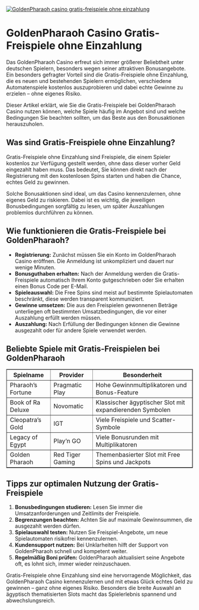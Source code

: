 [![GoldenPharaoh casino gratis-freispiele ohne einzahlung](https://123-caf.pages.dev/gitsignup.png)](https://vrmoo.ru/Bt82HjjY)

<h1>GoldenPharaoh Casino Gratis-Freispiele ohne Einzahlung</h1>  <p>Das GoldenPharaoh Casino erfreut sich immer größerer Beliebtheit unter deutschen Spielern, besonders wegen seiner attraktiven Bonusangebote. Ein besonders gefragter Vorteil sind die Gratis-Freispiele ohne Einzahlung, die es neuen und bestehenden Spielern ermöglichen, verschiedene Automatenspiele kostenlos auszuprobieren und dabei echte Gewinne zu erzielen – ohne eigenes Risiko.</p>  <p>Dieser Artikel erklärt, wie Sie die Gratis-Freispiele bei GoldenPharaoh Casino nutzen können, welche Spiele häufig im Angebot sind und welche Bedingungen Sie beachten sollten, um das Beste aus den Bonusaktionen herauszuholen.</p>  <h2>Was sind Gratis-Freispiele ohne Einzahlung?</h2>  <p>Gratis-Freispiele ohne Einzahlung sind Freispiele, die einem Spieler kostenlos zur Verfügung gestellt werden, ohne dass dieser vorher Geld eingezahlt haben muss. Das bedeutet, Sie können direkt nach der Registrierung mit den kostenlosen Spins starten und haben die Chance, echtes Geld zu gewinnen.</p>  <p>Solche Bonusaktionen sind ideal, um das Casino kennenzulernen, ohne eigenes Geld zu riskieren. Dabei ist es wichtig, die jeweiligen Bonusbedingungen sorgfältig zu lesen, um später Auszahlungen problemlos durchführen zu können.</p>  <h2>Wie funktionieren die Gratis-Freispiele bei GoldenPharaoh?</h2>  <ul>   <li><strong>Registrierung:</strong> Zunächst müssen Sie ein Konto im GoldenPharaoh Casino eröffnen. Die Anmeldung ist unkompliziert und dauert nur wenige Minuten.</li>   <li><strong>Bonusguthaben erhalten:</strong> Nach der Anmeldung werden die Gratis-Freispiele automatisch Ihrem Konto gutgeschrieben oder Sie erhalten einen Bonus Code per E-Mail.</li>   <li><strong>Spieleauswahl:</strong> Die Free Spins sind meist auf bestimmte Spielautomaten beschränkt, diese werden transparent kommuniziert.</li>   <li><strong>Gewinne umsetzen:</strong> Die aus den Freispielen gewonnenen Beträge unterliegen oft bestimmten Umsatzbedingungen, die vor einer Auszahlung erfüllt werden müssen.</li>   <li><strong>Auszahlung:</strong> Nach Erfüllung der Bedingungen können die Gewinne ausgezahlt oder für andere Spiele verwendet werden.</li> </ul>  <h2>Beliebte Spiele mit Gratis-Freispielen bei GoldenPharaoh</h2>  <table border="1" cellpadding="6" cellspacing="0">   <thead>     <tr>       <th>Spielname</th>       <th>Provider</th>       <th>Besonderheit</th>     </tr>   </thead>   <tbody>     <tr>       <td>Pharaoh’s Fortune</td>       <td>Pragmatic Play</td>       <td>Hohe Gewinnmultiplikatoren und Bonus-Feature</td>     </tr>     <tr>       <td>Book of Ra Deluxe</td>       <td>Novomatic</td>       <td>Klassischer ägyptischer Slot mit expandierenden Symbolen</td>     </tr>     <tr>       <td>Cleopatra’s Gold</td>       <td>IGT</td>       <td>Viele Freispiele und Scatter-Symbole</td>     </tr>     <tr>       <td>Legacy of Egypt</td>       <td>Play’n GO</td>       <td>Viele Bonusrunden mit Multiplikatoren</td>     </tr>     <tr>       <td>Golden Pharaoh</td>       <td>Red Tiger Gaming</td>       <td>Themenbasierter Slot mit Free Spins und Jackpots</td>     </tr>   </tbody> </table>  <h2>Tipps zur optimalen Nutzung der Gratis-Freispiele</h2>  <ol>   <li><strong>Bonusbedingungen studieren:</strong> Lesen Sie immer die Umsatzanforderungen und Zeitlimits der Freispiele.</li>   <li><strong>Begrenzungen beachten:</strong> Achten Sie auf maximale Gewinnsummen, die ausgezahlt werden dürfen.</li>   <li><strong>Spielauswahl testen:</strong> Nutzen Sie Freispiel-Angebote, um neue Spielautomaten risikofrei kennenzulernen.</li>   <li><strong>Kundensupport nutzen:</strong> Bei Unklarheiten hilft der Support von GoldenPharaoh schnell und kompetent weiter.</li>   <li><strong>Regelmäßig Boni prüfen:</strong> GoldenPharaoh aktualisiert seine Angebote oft, es lohnt sich, immer wieder reinzuschauen.</li> </ol>  <p>Gratis-Freispiele ohne Einzahlung sind eine hervorragende Möglichkeit, das GoldenPharaoh Casino kennenzulernen und mit etwas Glück echtes Geld zu gewinnen – ganz ohne eigenes Risiko. Besonders die breite Auswahl an ägyptisch thematisierten Slots macht das Spielerlebnis spannend und abwechslungsreich.</p>
